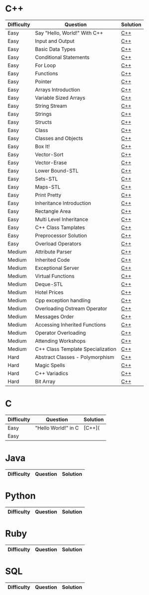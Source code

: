 # C++
|Difficulty|Question|Solution|
|-|-|-|
|Easy|Say "Hello, World!" With C++|[C++](https://raw.githubusercontent.com/ThreadedDev/HackerRank/main/C++/SayHelloWorldWithCpp.cpp)
|Easy|Input and Output|[C++](https://raw.githubusercontent.com/ThreadedDev/HackerRank/main/C++/InputAndOutput.cpp)
|Easy|Basic Data Types|[C++](https://raw.githubusercontent.com/ThreadedDev/HackerRank/main/C++/BasicDataTypes.cpp)
|Easy|Conditional Statements|[C++](https://raw.githubusercontent.com/ThreadedDev/HackerRank/main/C++/ConditionalStatements.cpp)
|Easy|For Loop|[C++](https://raw.githubusercontent.com/ThreadedDev/HackerRank/main/C++/ForLoop.cpp)
|Easy|Functions|[C++](https://raw.githubusercontent.com/ThreadedDev/HackerRank/main/C++/Functions.cpp)
|Easy|Pointer|[C++](https://raw.githubusercontent.com/ThreadedDev/HackerRank/main/C++/Pointer.cpp)
|Easy|Arrays Introduction|[C++](https://raw.githubusercontent.com/ThreadedDev/HackerRank/main/C++/ArraysIntroduction.cpp)
|Easy|Variable Sized Arrays|[C++](https://raw.githubusercontent.com/ThreadedDev/HackerRank/main/C++/VariableSizedArrays.cpp)
|Easy|String Stream|[C++](https://raw.githubusercontent.com/ThreadedDev/HackerRank/main/C++/StringStream.cpp)
|Easy|Strings|[C++](https://raw.githubusercontent.com/ThreadedDev/HackerRank/main/C++/Strings.cpp)
|Easy|Structs|[C++](https://raw.githubusercontent.com/ThreadedDev/HackerRank/main/C++/Structs.cpp)
|Easy|Class|[C++](https://raw.githubusercontent.com/ThreadedDev/HackerRank/main/C++/Class.cpp)
|Easy|Classes and Objects|[C++](https://raw.githubusercontent.com/ThreadedDev/HackerRank/main/C++/ClassesAndObjects.cpp)
|Easy|Box It!|[C++](https://raw.githubusercontent.com/ThreadedDev/HackerRank/main/C++/BoxIt.cpp)
|Easy|Vector-Sort|[C++](https://raw.githubusercontent.com/ThreadedDev/HackerRank/main/C++/VectorSort.cpp)
|Easy|Vector-Erase|[C++](https://raw.githubusercontent.com/ThreadedDev/HackerRank/main/C++/VectorErase.cpp)
|Easy|Lower Bound-STL|[C++](https://raw.githubusercontent.com/ThreadedDev/HackerRank/main/C++/LowerBoundSTL.cpp)
|Easy|Sets-STL|[C++](https://raw.githubusercontent.com/ThreadedDev/HackerRank/main/C++/SetsSTL.cpp)
|Easy|Maps-STL|[C++](https://raw.githubusercontent.com/ThreadedDev/HackerRank/main/C++/MapsSTL.cpp)
|Easy|Print Pretty|[C++](https://raw.githubusercontent.com/ThreadedDev/HackerRank/main/C++/PrintPretty.cpp)
|Easy|Inheritance Introduction|[C++](https://raw.githubusercontent.com/ThreadedDev/HackerRank/main/C++/InheritanceIntroduction.cpp)
|Easy|Rectangle Area|[C++](https://raw.githubusercontent.com/ThreadedDev/HackerRank/main/C++/RectangleArea.cpp)
|Easy|Multi Level Inheritance|[C++](https://raw.githubusercontent.com/ThreadedDev/HackerRank/main/C++/MultiLevelInheritance.cpp)
|Easy|C++ Class Tamplates|[C++](https://raw.githubusercontent.com/ThreadedDev/HackerRank/main/C++/CppClassTemplates.cpp)
|Easy|Preprocessor Solution|[C++](https://raw.githubusercontent.com/ThreadedDev/HackerRank/main/C++/PreprocessorSolution.cpp)
|Easy|Overload Operators|[C++](https://raw.githubusercontent.com/ThreadedDev/HackerRank/main/C++/OverloadOperators.cpp)
|Medium|Attribute Parser|[C++](https://raw.githubusercontent.com/ThreadedDev/HackerRank/main/C++/AttributeParser.cpp)
|Medium|Inherited Code|[C++](https://raw.githubusercontent.com/ThreadedDev/HackerRank/main/C++/InheritedCode.cpp)
|Medium|Exceptional Server|[C++](https://raw.githubusercontent.com/ThreadedDev/HackerRank/main/C++/ExceptionalServer.cpp)
|Medium|Virtual Functions|[C++](https://raw.githubusercontent.com/ThreadedDev/HackerRank/main/C++/VirtualFunctions.cpp)
|Medium|Deque-STL|[C++](https://raw.githubusercontent.com/ThreadedDev/HackerRank/main/C++/DequeSTL.cpp)
|Medium|Hotel Prices|[C++](https://raw.githubusercontent.com/ThreadedDev/HackerRank/main/C++/HotelPrices.cpp)
|Medium|Cpp exception handling|[C++](https://raw.githubusercontent.com/ThreadedDev/HackerRank/main/C++/CppExceptionHandling.cpp)
|Medium|Overloading Ostream Operator|[C++](https://raw.githubusercontent.com/ThreadedDev/HackerRank/main/C++/OverloadingOstreamOperator.cpp)
|Medium|Messages Order|[C++](https://raw.githubusercontent.com/ThreadedDev/HackerRank/main/C++/MessagesOrder.cpp)
|Medium|Accessing Inherited Functions|[C++](https://raw.githubusercontent.com/ThreadedDev/HackerRank/main/C++/AccessingInheritedFunctions.cpp)
|Medium|Operator Overloading|[C++](https://raw.githubusercontent.com/ThreadedDev/HackerRank/main/C++/OperatorOverloading.cpp)
|Medium|Attending Workshops|[C++](https://raw.githubusercontent.com/ThreadedDev/HackerRank/main/C++/AttendingWorkshops.cpp)
|Medium|C++ Class Template Specialization|[C++](https://raw.githubusercontent.com/ThreadedDev/HackerRank/main/C++/CppClassTemplateSpecialization.cpp)
|Hard|Abstract Classes - Polymorphism|[C++](https://raw.githubusercontent.com/ThreadedDev/HackerRank/main/C++/AbstractClassesPolymorphism.cpp)
|Hard|Magic Spells|[C++](https://raw.githubusercontent.com/ThreadedDev/HackerRank/main/C++/MagicSpells.cpp)
|Hard|C++ Variadics|[C++](https://raw.githubusercontent.com/ThreadedDev/HackerRank/main/C++/CppVariadics.cpp)
|Hard|Bit Array|[C++](https://raw.githubusercontent.com/ThreadedDev/HackerRank/main/C++/BitArray.cpp)
# C
|Difficulty|Question|Solution|
|-|-|-|
|Easy|"Hello World!" in C|[C++](
|Easy
# Java
|Difficulty|Question|Solution|
|-|-|-|
# Python
|Difficulty|Question|Solution|
|-|-|-|
# Ruby
|Difficulty|Question|Solution|
|-|-|-|
# SQL
|Difficulty|Question|Solution|
|-|-|-|

